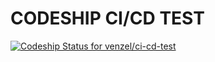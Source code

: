 # CODESHIP CI/CD TEST

[![Codeship Status for venzel/ci-cd-test](https://app.codeship.com/projects/8c32de3d-2888-4226-bac6-4e4ead0fd98d/status?branch=master)](https://app.codeship.com/projects/423021)
